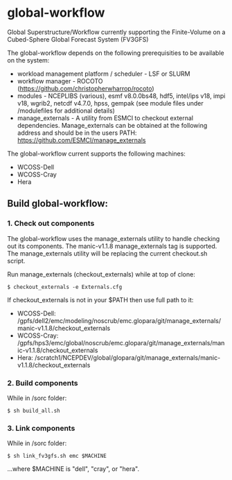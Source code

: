 # global-workflow
Global Superstructure/Workflow currently supporting the Finite-Volume on a Cubed-Sphere Global Forecast System (FV3GFS)

The global-workflow depends on the following prerequisities to be available on the system:

* workload management platform / scheduler - LSF or SLURM
* workflow manager - ROCOTO (https://github.com/christopherwharrop/rocoto)
* modules - NCEPLIBS (various), esmf v8.0.0bs48, hdf5, intel/ips v18, impi v18, wgrib2, netcdf v4.7.0, hpss, gempak (see module files under /modulefiles for additional details)
* manage_externals - A utility from ESMCI to checkout external dependencies. Manage_externals can be obtained at the following address and should be in the users PATH: https://github.com/ESMCI/manage_externals

The global-workflow current supports the following machines:

* WCOSS-Dell
* WCOSS-Cray
* Hera

## Build global-workflow:

### 1. Check out components

The global-workflow uses the manage_externals utility to handle checking out its components. The manic-v1.1.8 manage_externals tag is supported. The manage_externals utility will be replacing the current checkout.sh script.

Run manage_externals (checkout_externals) while at top of clone:

```
$ checkout_externals -e Externals.cfg
```

If checkout_externals is not in your $PATH then use full path to it:

* WCOSS-Dell: /gpfs/dell2/emc/modeling/noscrub/emc.glopara/git/manage_externals/manic-v1.1.8/checkout_externals
* WCOSS-Cray: /gpfs/hps3/emc/global/noscrub/emc.glopara/git/manage_externals/manic-v1.1.8/checkout_externals
* Hera: /scratch1/NCEPDEV/global/glopara/git/manage_externals/manic-v1.1.8/checkout_externals

### 2. Build components

While in /sorc folder:
```
$ sh build_all.sh
```

### 3. Link components

While in /sorc folder:
```
$ sh link_fv3gfs.sh emc $MACHINE
```

...where $MACHINE is "dell", "cray", or "hera".
